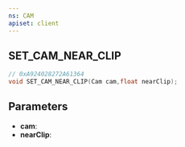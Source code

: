 ```yaml
---
ns: CAM
apiset: client
---
```

## SET_CAM_NEAR_CLIP

```c
// 0xA924028272A61364
void SET_CAM_NEAR_CLIP(Cam cam,float nearClip);
```


## Parameters
* **cam**:
* **nearClip**: